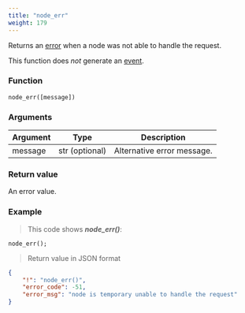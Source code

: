 ```yaml
---
title: "node_err"
weight: 179
---
```


Returns an [error](../../data-types/error) when a node was not able to handle the request.

This function does *not* generate an [event](../../overview/events).

### Function
`node_err([message])`

### Arguments
Argument | Type | Description
-------- | ---- | -----------
message | str (optional) | Alternative error message.

### Return value
An error value.

### Example

> This code shows ***node_err()***:

```thingsdb,json_response
node_err();
```

> Return value in JSON format

```json
{
    "!": "node_err()",
    "error_code": -51,
    "error_msg": "node is temporary unable to handle the request"
}
```

